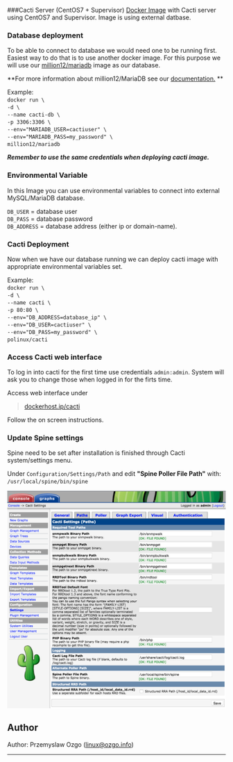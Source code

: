 ###Cacti Server (CentOS7 + Supervisor)
[Docker Image](https://registry.hub.docker.com/u/polinux/cacti/) with Cacti server using CentOS7 and Supervisor.
Image is using external datbase. 

### Database deployment
To be able to connect to database we would need one to be running first. Easiest way to do that is to use another docker image. For this purpose we will use our [million12/mariadb](https://registry.hub.docker.com/u/million12/mariadb/) image as our database.

**For more information about million12/MariaDB see our [documentation.](https://github.com/million12/docker-mariadb) **

Example:  
`docker run \`  
`-d \`  
`--name cacti-db \`  
`-p 3306:3306 \`  
`--env="MARIADB_USER=cactiuser" \`  
`--env="MARIADB_PASS=my_password" \`  
`million12/mariadb`  

***Remember to use the same credentials when deploying cacti image.***


### Environmental Variable
In this Image you can use environmental variables to connect into external MySQL/MariaDB database.

`DB_USER` = database user  
`DB_PASS` = database password  
`DB_ADDRESS` = database address (either ip or domain-name).

### Cacti Deployment
Now when we have our database running we can deploy cacti image with appropriate environmental variables set.

Example:  
`docker run \`  
`-d \`  
`--name cacti \`  
`-p 80:80 \`  
`--env="DB_ADDRESS=database_ip" \`  
`--env="DB_USER=cactiuser" \`  
`--env="DB_PASS=my_password" \`  
`polinux/cacti`

### Access Cacti web interface 
To log in into cacti for the first time use credentials `admin:admin`. System will ask you to change those when logged in for the firts time. 

Access web interface under 

> [dockerhost.ip/cacti]()  

Follow the on screen instructions.

### Update Spine settings 
Spine need to be set after installation is finished through Cacti system/settings menu. 

Under `Configuration/Settings/Path` and edit **"Spine Poller File Path"** with:  
`/usr/local/spine/bin/spine`

![Spine Setup](images/spine.png)

## Author
  
Author: Przemyslaw Ozgo (<linux@ozgo.info>)

---


